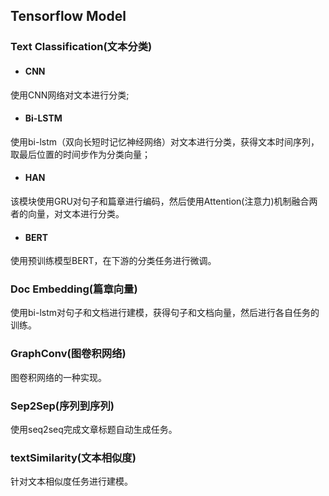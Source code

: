 ## Tensorflow Model

### Text Classification(文本分类)

- #### CNN

使用CNN网络对文本进行分类;

- #### Bi-LSTM

使用bi-lstm（双向长短时记忆神经网络）对文本进行分类，获得文本时间序列，取最后位置的时间步作为分类向量；

- #### HAN

该模块使用GRU对句子和篇章进行编码，然后使用Attention(注意力)机制融合两者的向量，对文本进行分类。

- #### BERT

使用预训练模型BERT，在下游的分类任务进行微调。

### Doc Embedding(篇章向量)

使用bi-lstm对句子和文档进行建模，获得句子和文档向量，然后进行各自任务的训练。

### GraphConv(图卷积网络)

图卷积网络的一种实现。

### Sep2Sep(序列到序列)

使用seq2seq完成文章标题自动生成任务。

### textSimilarity(文本相似度)

针对文本相似度任务进行建模。